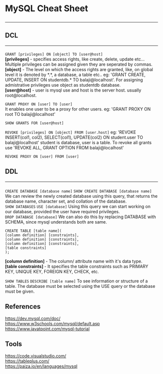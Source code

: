 # MySQL Cheat Sheet <b><hr></b>

## DCL <hr>
`GRANT [privileges] ON [object] TO [user@host]`<br>
<b>[privileges]</b> - specifies access rights, like create, delete, update etc... Multiple privileges can be assigned given they are seperated by commas. <br>
<b>[object]</b> - The level on which the access rights are granted, like, on global level it is denoted by \*.\*, a database, a table etc.. eg: 'GRANT CREATE, UPDATE, INSERT ON studentdb.* TO balaji@localhost'. For assigning admistrative privileges use object as studentdb database. <br>
<b>[user@host]</b> - user is mysql use and host is the server host. usually root@localhost.

`GRANT PROXY ON [user] TO [user]`<br>
It enables one user to be a proxy for other users. eg: 'GRANT PROXY ON root TO balaji@localhost'

`SHOW GRANTS FOR [user@host]`

`REVOKE [privileges] ON [object] FROM [user.host]`
eg: 'REVOKE INSERT(col1, col2), SELECT(col1), UPDATE(col2) ON student.user TO balaji@localhost' student is database, user is a table. To revoke all grants use 'REVOKE ALL, GRANT OPTION FROM balaji@localhost'

`REVOKE PROXY ON [user] FROM [user]`

## DDL <hr>
`CREATE DATABASE [database name]`
`SHOW CREATE DATABASE [database name]`
We can review the newly created database using this query, that returns the database name, character set, and collation of the database. <br>
`SHOW DATABASES`
`USE [database]`
Using this query we can start working on our database, provided the user have required privileges. <br>
`DROP DATABASE [database]`
We can also do this by replacing DATABASE with SCHEMA, since mysql understands both are same.

```
CREATE TABLE [table name]( 
[column definition] [constraints],
[column definition] [constraints],
[column definition] [constraints],
[table constraints]
);
```
<b>[column definition]</b> - The column/ attribute name with it's data type.   
<b>[table constraints]</b> - It specifies the table constraints such as PRIMARY KEY, UNIQUE KEY, FOREIGN KEY, CHECK, etc.

`SHOW TABLES`
`DESCRIBE [table name]`
To see information or structure of a table. The database must be selected using the USE query or the database must be given.

## References
https://dev.mysql.com/doc/ <br>
https://www.w3schools.com/mysql/default.asp <br>
https://www.javatpoint.com/mysql-tutorial

## Tools
https://code.visualstudio.com/ <br>
https://tableplus.com/ <br>
https://paiza.io/en/languages/mysql

